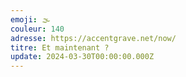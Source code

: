 ```yaml
---
emoji: 🌫
couleur: 140
adresse: https://accentgrave.net/now/
titre: Et maintenant ?
update: 2024-03-30T00:00:00.000Z
---
```

